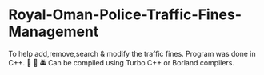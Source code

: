 # Royal-Oman-Police-Traffic-Fines-Management
To help add,remove,search &amp; modify the traffic fines. Program was done in C++. :vertical_traffic_light: :police_car: :oncoming_police_car:
Can be compiled using Turbo C++ or Borland compilers.
